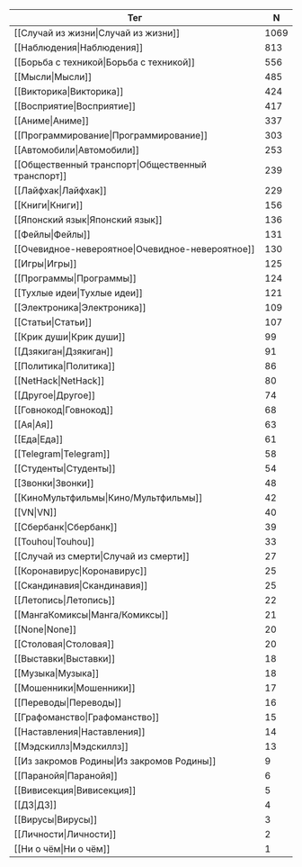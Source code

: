 | Тег | N |
| --- | --- |
| [[Случай из жизни\|Случай из жизни]] | 1069 |
| [[Наблюдения\|Наблюдения]] | 813 |
| [[Борьба с техникой\|Борьба с техникой]] | 556 |
| [[Мысли\|Мысли]] | 485 |
| [[Викторика\|Викторика]] | 424 |
| [[Восприятие\|Восприятие]] | 417 |
| [[Аниме\|Аниме]] | 337 |
| [[Программирование\|Программирование]] | 303 |
| [[Автомобили\|Автомобили]] | 253 |
| [[Общественный транспорт\|Общественный транспорт]] | 239 |
| [[Лайфхак\|Лайфхак]] | 229 |
| [[Книги\|Книги]] | 156 |
| [[Японский язык\|Японский язык]] | 136 |
| [[Фейлы\|Фейлы]] | 131 |
| [[Очевидное-невероятное\|Очевидное-невероятное]] | 130 |
| [[Игры\|Игры]] | 125 |
| [[Программы\|Программы]] | 124 |
| [[Тухлые идеи\|Тухлые идеи]] | 121 |
| [[Электроника\|Электроника]] | 109 |
| [[Статьи\|Статьи]] | 107 |
| [[Крик души\|Крик души]] | 99 |
| [[Дзякиган\|Дзякиган]] | 91 |
| [[Политика\|Политика]] | 86 |
| [[NetHack\|NetHack]] | 80 |
| [[Другое\|Другое]] | 74 |
| [[Говнокод\|Говнокод]] | 68 |
| [[Ая\|Ая]] | 63 |
| [[Еда\|Еда]] | 61 |
| [[Telegram\|Telegram]] | 58 |
| [[Студенты\|Студенты]] | 54 |
| [[Звонки\|Звонки]] | 48 |
| [[КиноМультфильмы\|Кино/Мультфильмы]] | 42 |
| [[VN\|VN]] | 40 |
| [[Сбербанк\|Сбербанк]] | 39 |
| [[Touhou\|Touhou]] | 33 |
| [[Случай из смерти\|Случай из смерти]] | 27 |
| [[Коронавирус\|Коронавирус]] | 25 |
| [[Скандинавия\|Скандинавия]] | 25 |
| [[Летопись\|Летопись]] | 22 |
| [[МангаКомиксы\|Манга/Комиксы]] | 21 |
| [[None\|None]] | 20 |
| [[Столовая\|Столовая]] | 20 |
| [[Выставки\|Выставки]] | 18 |
| [[Музыка\|Музыка]] | 18 |
| [[Мошенники\|Мошенники]] | 17 |
| [[Переводы\|Переводы]] | 16 |
| [[Графоманство\|Графоманство]] | 15 |
| [[Наставления\|Наставления]] | 14 |
| [[Мэдскиллз\|Мэдскиллз]] | 13 |
| [[Из закромов Родины\|Из закромов Родины]] | 9 |
| [[Паранойя\|Паранойя]] | 6 |
| [[Вивисекция\|Вивисекция]] | 5 |
| [[ДЗ\|ДЗ]] | 4 |
| [[Вирусы\|Вирусы]] | 3 |
| [[Личности\|Личности]] | 2 |
| [[Ни о чём\|Ни о чём]] | 1 |
